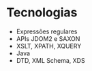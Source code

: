 # Tecnologias

- Expressões regulares
- APIs JDOM2 e SAXON
- XSLT, XPATH, XQUERY
- Java
- DTD, XML Schema, XDS

